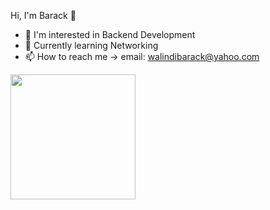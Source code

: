 Hi, I'm Barack 👋
- 👀 I'm interested in Backend Development
- 🌱 Currently learning Networking
- 📫 How to reach me -> email: walindibarack@yahoo.com

<a href="https://github.com/anuraghazra/convoychat">
  <img height="200px" align="center" src="https://github-readme-stats.vercel.app/api/top-langs/?username=walindi&langs_count=8&theme=jolly&layout=compact" />
</a>
